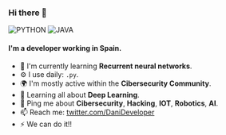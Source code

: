 
### Hi there 👋
![PYTHON](https://img.shields.io/badge/Python-Advanced-orange)
![JAVA](https://img.shields.io/badge/Java-Intermediate-blue)

#### I'm a developer working in Spain.

- 🏢 I'm currently learning **Recurrent neural networks**.
- ⚙️ I use daily: `.py`.
- 🌍 I'm mostly active within the **Cibersecurity Community**.                            
- 🌱 Learning all about **Deep Learning**.
- 💬 Ping me about **Cibersecurity**, **Hacking**, **IOT**, **Robotics**, **AI**.
- 📫 Reach me: [twitter.com/DaniDeveloper](https://twitter.com/DaniDeveloper)
- ⚡️ We can do it!!


